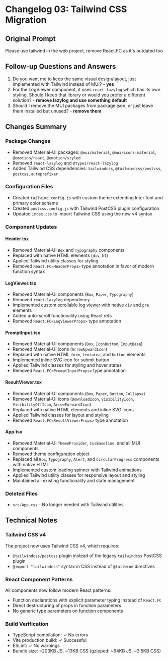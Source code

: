 # Changelog 03: Tailwind CSS Migration

## Original Prompt
Please use tailwind in the web project, remove React.FC<HeaderProps> as it's outdated too

## Follow-up Questions and Answers
1. Do you want me to keep the same visual design/layout, just implemented with Tailwind instead of MUI? - **yes**
2. For the LogViewer component, it uses `react-lazylog` which has its own styling. Should I keep that library or would you prefer a different solution? - **remove lazylog and use something default**
3. Should I remove the MUI packages from package.json, or just leave them installed but unused? - **remove them**

## Changes Summary

### Package Changes
- Removed Material-UI packages: `@mui/material`, `@mui/icons-material`, `@emotion/react`, `@emotion/styled`
- Removed `react-lazylog` and `@types/react-lazylog`
- Added Tailwind CSS dependencies: `tailwindcss`, `@tailwindcss/postcss`, `postcss`, `autoprefixer`

### Configuration Files
- Created `tailwind.config.js` with custom theme extending Inter font and primary color scheme
- Created `postcss.config.js` with Tailwind PostCSS plugin configuration
- Updated `index.css` to import Tailwind CSS using the new v4 syntax

### Component Updates

#### Header.tsx
- Removed Material-UI `Box` and `Typography` components
- Replaced with native HTML elements (`div`, `h1`)
- Applied Tailwind utility classes for styling
- Removed `React.FC<HeaderProps>` type annotation in favor of modern function syntax

#### LogViewer.tsx
- Removed Material-UI components (`Box`, `Paper`, `Typography`)
- Removed `react-lazylog` dependency
- Implemented custom scrollable log viewer with native `div` and `pre` elements
- Added auto-scroll functionality using React refs
- Removed `React.FC<LogViewerProps>` type annotation

#### PromptInput.tsx
- Removed Material-UI components (`Box`, `IconButton`, `InputBase`)
- Removed Material-UI icons (`ArrowUpwardIcon`)
- Replaced with native HTML `form`, `textarea`, and `button` elements
- Implemented inline SVG icon for submit button
- Applied Tailwind classes for styling and hover states
- Removed `React.FC<PromptInputProps>` type annotation

#### ResultViewer.tsx
- Removed Material-UI components (`Box`, `Paper`, `Button`, `Collapse`)
- Removed Material-UI icons (`DownloadIcon`, `VisibilityIcon`, `VisibilityOffIcon`, `ArrowForwardIcon`)
- Replaced with native HTML elements and inline SVG icons
- Applied Tailwind classes for layout and styling
- Removed `React.FC<ResultViewerProps>` type annotation

#### App.tsx
- Removed Material-UI `ThemeProvider`, `CssBaseline`, and all MUI components
- Removed theme configuration object
- Replaced all `Box`, `Typography`, `Alert`, and `CircularProgress` components with native HTML
- Implemented custom loading spinner with Tailwind animations
- Applied Tailwind utility classes for responsive layout and styling
- Maintained all existing functionality and state management

### Deleted Files
- `src/App.css` - No longer needed with Tailwind utilities

## Technical Notes

### Tailwind CSS v4
The project now uses Tailwind CSS v4, which requires:
- `@tailwindcss/postcss` plugin instead of the legacy `tailwindcss` PostCSS plugin
- `@import "tailwindcss"` syntax in CSS instead of `@tailwind` directives

### React Component Patterns
All components now follow modern React patterns:
- Function declarations with explicit parameter typing instead of `React.FC`
- Direct destructuring of props in function parameters
- No generic type parameters on function components

### Build Verification
- TypeScript compilation: ✓ No errors
- Vite production build: ✓ Successful
- ESLint: ✓ No warnings
- Bundle size: ~203KB JS, ~13KB CSS (gzipped: ~64KB JS, ~3.5KB CSS)
